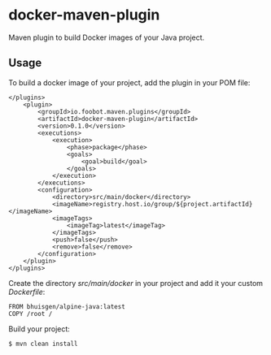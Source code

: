 # docker-maven-plugin

Maven plugin to build Docker images of your Java project.

## Usage

To build a docker image of your project, add the plugin in your POM file:

    </plugins>
        <plugin>
            <groupId>io.foobot.maven.plugins</groupId>
            <artifactId>docker-maven-plugin</artifactId>
            <version>0.1.0</version>
            <executions>
                <execution>
                    <phase>package</phase>
                    <goals>
                        <goal>build</goal>
                    </goals>
                </execution>
            </executions>
            <configuration>
                <directory>src/main/docker</directory>
                <imageName>registry.host.io/group/${project.artifactId}</imageName>
                <imageTags>
                    <imageTag>latest</imageTag>
                </imageTags>
                <push>false</push>
                <remove>false</remove>
            </configuration>
        </plugin>
    </plugins>

Create the directory *src/main/docker* in your project and add it your custom
*Dockerfile*:

    FROM bhuisgen/alpine-java:latest
    COPY /root /

Build your project:

    $ mvn clean install
